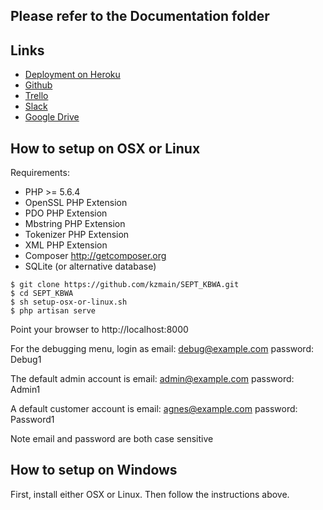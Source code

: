 ## Please refer to the Documentation folder

## Links

- [Deployment on Heroku](http://thawing-atoll-74127.herokuapp.com/)
- [Github](https://github.com/kzmain/SEPT_KBWA)
- [Trello](https://trello.com/b/2V9mHP6v/sept-kbwa)
- [Slack](https://kbwa.slack.com)
- [Google Drive](https://drive.google.com/drive/folders/0B64XotOJ2uaXbG1EUF9hOE15RkE?usp=sharing)

## How to setup on OSX or Linux

Requirements:
- PHP >= 5.6.4
- OpenSSL PHP Extension
- PDO PHP Extension
- Mbstring PHP Extension
- Tokenizer PHP Extension
- XML PHP Extension
- Composer http://getcomposer.org
- SQLite (or alternative database)

~~~~
$ git clone https://github.com/kzmain/SEPT_KBWA.git
$ cd SEPT_KBWA
$ sh setup-osx-or-linux.sh
$ php artisan serve
~~~~

Point your browser to http://localhost:8000

For the debugging menu, login as email: debug@example.com password: Debug1

The default admin account is email: admin@example.com password: Admin1

A default customer account is email: agnes@example.com password: Password1

Note email and password are both case sensitive

## How to setup on Windows

First, install either OSX or Linux. Then follow the instructions above.

